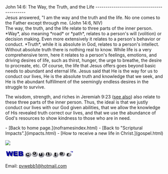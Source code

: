  <head> <title>(PVW) John 14:6: The Way, the Truth, and the Life</title> <meta content="IE=9" http-equiv="X-UA-Compatible"></meta> <link href="css/page_style.css" rel="stylesheet" type="text/css"></link> </head><body><div class="page_style"> John 14:6: The Way, the Truth, and the Life
-------------------------------------------

<div class="p">Jesus answered, "I am the way and the truth and the life. No one comes to the Father except through me. (John 14:6, NIV)

</div>The way, the truth, and the life relate to three parts of the inner person. *Way*, also meaning *road* or *path*, relates to a person's will (volition) or decision making. Even more extensively it relates to a person's behavior or conduct. *Truth*, while it is absolute in God, relates to a person's intellect. Without absolute truth there is nothing real to know. While life is a very comprehensive term, here it relates to a person's feelings, emotions, and driving desires of life, such as thirst, hunger, the urge to breathe, the desire to procreate, etc. Of course, the life that Jesus offers goes beyond basic needs to abundant and eternal life. Jesus said that He is the way for us to conduct our lives, He is the absolute truth and knowledge that we seek, and He is the abundant fulfillment of the seemingly endless desires in the struggle to survive.

The wisdom, strength, and riches in Jeremiah 9:23 ([see also](pride.html)) also relate to these three parts of the inner person. Thus, the ideal is that we justly conduct our lives with our God given abilities, that we allow the knowledge of His revealed truth correct our lives, and that we use the abundance of God's resources to show kindness to those who are in need.

  </div>- [Back to home page.](noframesindex.html)
- [Back to "Scriptural Impacts".](impacts.html)
- [How to receive a new life in Christ.](gospel.html)
 
![](http://counter.digits.com/wc/-d/4/pvwebb)

[![digits](images/wc-03.gif)](http://www.digits.com/)

Email: [pvwebb1@hotmail.com](mailto:pvwebb1@hotmail.com)

 